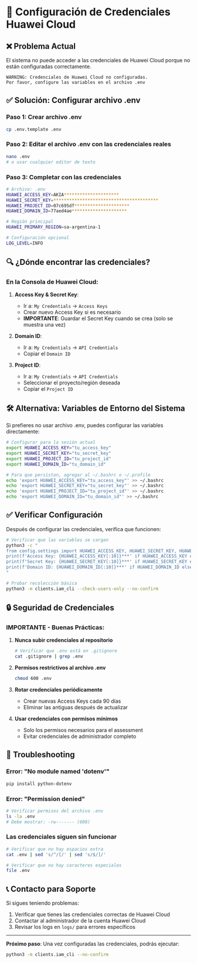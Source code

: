# 🔑 Configuración de Credenciales Huawei Cloud

## ❌ **Problema Actual**
El sistema no puede acceder a las credenciales de Huawei Cloud porque no están configuradas correctamente.

```
WARNING: Credenciales de Huawei Cloud no configuradas.
Por favor, configure las variables en el archivo .env
```

## ✅ **Solución: Configurar archivo .env**

### **Paso 1: Crear archivo .env**
```bash
cp .env.template .env
```

### **Paso 2: Editar el archivo .env con las credenciales reales**
```bash
nano .env
# o usar cualquier editor de texto
```

### **Paso 3: Completar con las credenciales**
```bash
# Archivo: .env
HUAWEI_ACCESS_KEY=AKIA*********************
HUAWEI_SECRET_KEY=****************************************
HUAWEI_PROJECT_ID=07c695df*********************
HUAWEI_DOMAIN_ID=77aed4ae*********************

# Región principal
HUAWEI_PRIMARY_REGION=sa-argentina-1

# Configuración opcional
LOG_LEVEL=INFO
```

## 🔍 **¿Dónde encontrar las credenciales?**

### **En la Consola de Huawei Cloud:**
1. **Access Key & Secret Key**:
   - Ir a: `My Credentials` → `Access Keys`
   - Crear nuevo Access Key si es necesario
   - **IMPORTANTE**: Guardar el Secret Key cuando se crea (solo se muestra una vez)

2. **Domain ID**:
   - Ir a: `My Credentials` → `API Credentials`
   - Copiar el `Domain ID`

3. **Project ID**:
   - Ir a: `My Credentials` → `API Credentials` 
   - Seleccionar el proyecto/región deseada
   - Copiar el `Project ID`

## 🛠️ **Alternativa: Variables de Entorno del Sistema**

Si prefieres no usar archivo .env, puedes configurar las variables directamente:

```bash
# Configurar para la sesión actual
export HUAWEI_ACCESS_KEY="tu_access_key"
export HUAWEI_SECRET_KEY="tu_secret_key"
export HUAWEI_PROJECT_ID="tu_project_id"
export HUAWEI_DOMAIN_ID="tu_domain_id"

# Para que persistan, agregar al ~/.bashrc o ~/.profile
echo 'export HUAWEI_ACCESS_KEY="tu_access_key"' >> ~/.bashrc
echo 'export HUAWEI_SECRET_KEY="tu_secret_key"' >> ~/.bashrc
echo 'export HUAWEI_PROJECT_ID="tu_project_id"' >> ~/.bashrc
echo 'export HUAWEI_DOMAIN_ID="tu_domain_id"' >> ~/.bashrc
```

## ✅ **Verificar Configuración**

Después de configurar las credenciales, verifica que funcionen:

```bash
# Verificar que las variables se cargan
python3 -c "
from config.settings import HUAWEI_ACCESS_KEY, HUAWEI_SECRET_KEY, HUAWEI_DOMAIN_ID
print(f'Access Key: {HUAWEI_ACCESS_KEY[:10]}***' if HUAWEI_ACCESS_KEY else 'No configurado')
print(f'Secret Key: {HUAWEI_SECRET_KEY[:10]}***' if HUAWEI_SECRET_KEY else 'No configurado')  
print(f'Domain ID: {HUAWEI_DOMAIN_ID[:10]}***' if HUAWEI_DOMAIN_ID else 'No configurado')
"

# Probar recolección básica
python3 -m clients.iam_cli --check-users-only --no-confirm
```

## 🔒 **Seguridad de Credenciales**

### **IMPORTANTE - Buenas Prácticas:**

1. **Nunca subir credenciales al repositorio**
   ```bash
   # Verificar que .env está en .gitignore
   cat .gitignore | grep .env
   ```

2. **Permisos restrictivos al archivo .env**
   ```bash
   chmod 600 .env
   ```

3. **Rotar credenciales periódicamente**
   - Crear nuevas Access Keys cada 90 días
   - Eliminar las antiguas después de actualizar

4. **Usar credenciales con permisos mínimos**
   - Solo los permisos necesarios para el assessment
   - Evitar credenciales de administrador completo

## 🚨 **Troubleshooting**

### **Error: "No module named 'dotenv'"**
```bash
pip install python-dotenv
```

### **Error: "Permission denied"**
```bash
# Verificar permisos del archivo .env
ls -la .env
# Debe mostrar: -rw------- (600)
```

### **Las credenciales siguen sin funcionar**
```bash
# Verificar que no hay espacios extra
cat .env | sed 's/^/[/' | sed 's/$/]/'

# Verificar que no hay caracteres especiales
file .env
```

## 📞 **Contacto para Soporte**

Si sigues teniendo problemas:
1. Verificar que tienes las credenciales correctas de Huawei Cloud
2. Contactar al administrador de la cuenta Huawei Cloud
3. Revisar los logs en `logs/` para errores específicos

---

**Próximo paso**: Una vez configuradas las credenciales, podrás ejecutar:
```bash
python3 -m clients.iam_cli --no-confirm
```
